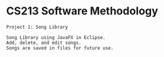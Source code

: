 # CS213 Software Methodology

	Project 1: Song Library
	
	Song Library using JavaFX in Eclipse.
	Add, delete, and edit songs.
	Songs are saved in files for future use.